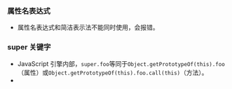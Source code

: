 ### 属性名表达式

- 属性名表达式和简洁表示法不能同时使用，会报错。

### super 关键字

- JavaScript 引擎内部，`super.foo`等同于`Object.getPrototypeOf(this).foo`（属性）或`Object.getPrototypeOf(this).foo.call(this)`（方法）。
- 